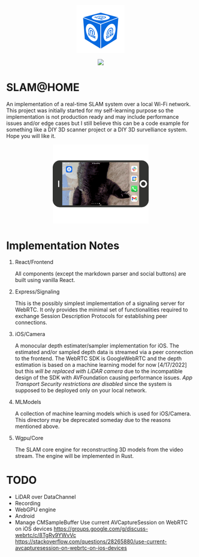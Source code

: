<p align="center">
  <img height="128" width="128" src="./docs/images/logo.png">
</p>
<p align="center">
  <a href="https://www.buymeacoffee.com/ognis1205">
    <img width="128" src="https://cdn.buymeacoffee.com/buttons/v2/default-yellow.png" />
  </a>
</p>

SLAM@HOME
==============================
An implementation of a real-time SLAM system over a local Wi-Fi network. This project was initially started for my self-learning purpose so the implementation is not production ready and may include performance issues and/or edge cases but I still believe this can be a code example for something like a DIY 3D scanner project or a DIY 3D survelliance system. Hope you will like it.

<p align="center">
  <img width="256" src="./docs/images/mobile.gif">
</p>

Implementation Notes
==============================
 1. React/Frontend

	All components (except the markdown parser and social buttons) are built using vanilla React. 

 2. Express/Signaling

	This is the possibly simplest implementation of a signaling server for WebRTC. It only provides the minimal set of functionalities required to exchange Session Description Protocols for establishing peer connections.

 3. iOS/Camera

	A monocular depth estimater/sampler implementation for iOS. The estimated and/or sampled depth data is streamed via a peer connection to the frontend. The WebRTC SDK is GoogleWebRTC and the depth estimation is based on a machine learning model for now [4/17/2022] but this *will be replaced with LiDAR camera* due to the incompatible design of the SDK with AVFoundation causing performance issues. *App Transport Security restrictions are disabled* since the system is supposed to be deployed only on your local network.
   
 4. MLModels

	A collection of machine learning models which is used for iOS/Camera. This directory may be deprecated someday due to the reasons mentioned above.
 
 5. Wgpu/Core

	The SLAM core engine for reconstructing 3D models from the video stream. The engine will be implemented in Rust.

TODO
==============================
 - LiDAR over DataChannel
 - Recording
 - WebGPU engine
 - Android
 - Manage CMSampleBuffer
 Use current AVCaptureSession on WebRTC on iOS devices
 https://groups.google.com/g/discuss-webrtc/c/8TgRy9YWvVc
 https://stackoverflow.com/questions/28265880/use-current-avcapturesession-on-webrtc-on-ios-devices
